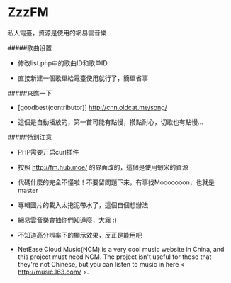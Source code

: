 ZzzFM
========
私人電臺，資源是使用的網易雲音樂

#####歌曲设置
- 修改list.php中的歌曲ID和歌单ID

- 直接新建一個歌單給電臺使用就行了，簡單省事

#####來瞧一下
- [goodbest(contributor)] http://cnn.oldcat.me/song/

- 這個是自動播放的，第一首可能有點慢，攢點耐心，切歌也有點慢...

#####特別注意
- PHP需要开启curl插件

- 按照 http://fm.hub.moe/ 的界面改的，這個是使用蝦米的資源

- 代碼什麼的完全不懂啦！不要留問題下來，有事找Mooooooon，也就是master

- 專輯圖片的載入太拖泥帶水了，這個自個想辦法

- 網易雲音樂會抽你們知道麼，大霧 :)

- 不知道高分辨率下的顯示效果，反正是能用吧

- NetEase Cloud Music(NCM) is a very cool music website in China, and this project must need NCM. The project isn't useful for those that they're not Chinese, but you can listen to music in here < http://music.163.com/ >.
